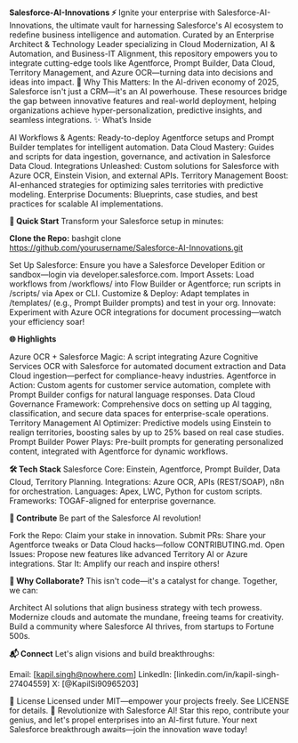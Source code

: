 **Salesforce-AI-Innovations ⚡**
Ignite your enterprise with Salesforce-AI-Innovations, the ultimate vault for harnessing Salesforce's AI ecosystem to redefine business intelligence and automation. Curated by an Enterprise Architect & Technology Leader specializing in Cloud Modernization, AI & Automation, and Business-IT Alignment, this repository empowers you to integrate cutting-edge tools like Agentforce, Prompt Builder, Data Cloud, Territory Management, and Azure OCR—turning data into decisions and ideas into impact.
🌟 Why This Matters: In the AI-driven economy of 2025, Salesforce isn't just a CRM—it's an AI powerhouse. These resources bridge the gap between innovative features and real-world deployment, helping organizations achieve hyper-personalization, predictive insights, and seamless integrations.
✨ What’s Inside

AI Workflows & Agents: Ready-to-deploy Agentforce setups and Prompt Builder templates for intelligent automation.
Data Cloud Mastery: Guides and scripts for data ingestion, governance, and activation in Salesforce Data Cloud.
Integrations Unleashed: Custom solutions for Salesforce with Azure OCR, Einstein Vision, and external APIs.
Territory Management Boost: AI-enhanced strategies for optimizing sales territories with predictive modeling.
Enterprise Documents: Blueprints, case studies, and best practices for scalable AI implementations.

**🚀 Quick Start**
Transform your Salesforce setup in minutes:

**Clone the Repo:**
bashgit clone https://github.com/yourusername/Salesforce-AI-Innovations.git

Set Up Salesforce: Ensure you have a Salesforce Developer Edition or sandbox—login via developer.salesforce.com.
Import Assets: Load workflows from /workflows/ into Flow Builder or Agentforce; run scripts in /scripts/ via Apex or CLI.
Customize & Deploy: Adapt templates in /templates/ (e.g., Prompt Builder prompts) and test in your org.
Innovate: Experiment with Azure OCR integrations for document processing—watch your efficiency soar!

**🌐 Highlights**

Azure OCR + Salesforce Magic: A script integrating Azure Cognitive Services OCR with Salesforce for automated document extraction and Data Cloud ingestion—perfect for compliance-heavy industries.
Agentforce in Action: Custom agents for customer service automation, complete with Prompt Builder configs for natural language responses.
Data Cloud Governance Framework: Comprehensive docs on setting up AI tagging, classification, and secure data spaces for enterprise-scale operations.
Territory Management AI Optimizer: Predictive models using Einstein to realign territories, boosting sales by up to 25% based on real case studies.
Prompt Builder Power Plays: Pre-built prompts for generating personalized content, integrated with Agentforce for dynamic workflows.

**🛠️ Tech Stack**
Salesforce Core: Einstein, Agentforce, Prompt Builder, Data Cloud, Territory Planning.
Integrations: Azure OCR, APIs (REST/SOAP), n8n for orchestration.
Languages: Apex, LWC, Python for custom scripts.
Frameworks: TOGAF-aligned for enterprise governance.

**🤝 Contribute**
Be part of the Salesforce AI revolution!

Fork the Repo: Claim your stake in innovation.
Submit PRs: Share your Agentforce tweaks or Data Cloud hacks—follow CONTRIBUTING.md.
Open Issues: Propose new features like advanced Territory AI or Azure integrations.
Star It: Amplify our reach and inspire others!

**🌟 Why Collaborate?**
This isn't code—it's a catalyst for change. Together, we can:

Architect AI solutions that align business strategy with tech prowess.
Modernize clouds and automate the mundane, freeing teams for creativity.
Build a community where Salesforce AI thrives, from startups to Fortune 500s.

**📬 Connect**
Let's align visions and build breakthroughs:

Email: [kapil.singh@nowhere.com]
LinkedIn: [linkedin.com/in/kapil-singh-27404559]
X: [@KapilSi90965203] 

📜 License
Licensed under MIT—empower your projects freely. See LICENSE for details.
🎉 Revolutionize with Salesforce AI!
Star this repo, contribute your genius, and let's propel enterprises into an AI-first future. Your next Salesforce breakthrough awaits—join the innovation wave today!
